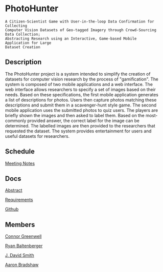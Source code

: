 PhotoHunter
===========

    A Citizen-Scientist Game with User-in-the-loop Data Confirmation for Collecting
    Computer Vision Datasets of Geo-tagged Imagery through Crowd-Sourcing Data Collection;
    Abstracting Research using an Interactive, Game-based Mobile Application for Large 
    Dataset Creation

Description
-----------

The PhotoHunter project is a system intended to simplify the creation of datasets 
for computer vision research by the process of "gamification". The system is 
composed of two mobile applications and a web interface. The web interface allows 
researchers to specify a set of images based on their needs. Based on these 
specifications, the first mobile application generates a list of descriptions for 
photos. Users then capture photos matching these descriptions and submit them in a 
scavenger-hunt style game. The second mobile application uses the submitted photos 
to quiz users. The players are briefly shown the images and then asked to label 
them. Based on the most-commonly provided answer, the correct label for the image 
can be determined. The labelled images are then provided to the researchers that 
requested the dataset. The system provides entertainment for users and useful 
datasets for researchers.


Schedule
--------

[Meeting Notes](meetings.html "Meeting Notes")

Docs
-----
[Abstract](docs/abstract.pdf "Abstract")

[Requirements](docs/requirements.pdf "Requirements")

[Github](http://github.com/connorgreenwell/Photohunter "Photohunter Github")

Members
---------
[Connor Greenwell](connor.html "Connor's Page")

[Ryan Baltenberger](ryan.html "Ryan's Page")

[J. David Smith](david.html "David's Page")

[Aaron Bradshaw](aaron.html "A.A.Ron's Page")

